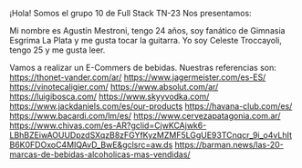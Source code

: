 ¡Hola! Somos el grupo 10 de Full Stack TN-23
Nos presentamos: 

Mi nombre es Agustín Mestroni, tengo 24 años, soy fanático de Gimnasia Esgrima La Plata y me gusta tocar la guitarra.
Yo soy Celeste Troccayoli, tengo 25 y me gusta leer.



Vamos a realizar un E-Commers de bebidas.
Nuestras referencias son: 
https://thonet-vander.com/ar/ 
https://www.jagermeister.com/es-ES/
https://vinotecaligier.com/
https://www.absolut.com/ar/
https://luigibosca.com/
https://www.skyyvodka.com/
https://www.jackdaniels.com/es/our-products
https://havana-club.com/es/
https://www.bacardi.com/lm/es/
https://www.cervezapatagonia.com.ar/
https://www.chivas.com/es-AR?gclid=CjwKCAjwk6-LBhBZEiwAOUUDpzdSXqzB8zFGYfKyzMZMF5LGgUE93TCnqcr_9i_o4vLhItB6K0FDOxoC4MIQAvD_BwE&gclsrc=aw.ds
https://barman.news/las-20-marcas-de-bebidas-alcoholicas-mas-vendidas/
